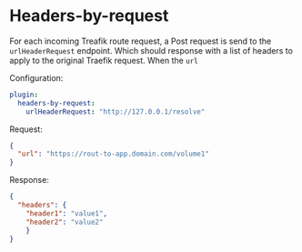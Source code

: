 # Headers-by-request

For each incoming Treafik route request, a Post request is send to the `urlHeaderRequest` endpoint. 
Which should response with a list of headers to apply to the original Traefik request. When the `url`

Configuration:
```yaml
plugin:
  headers-by-request:
    urlHeaderRequest: "http://127.0.0.1/resolve"
```

Request:
```json
{ 
  "url": "https://rout-to-app.domain.com/volume1"
}
```

Response:
```json
{ 
  "headers": {
    "header1": "value1",
    "header2": "value2"
    }
}
```